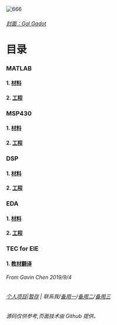 ![666](https://eiet.xyz/69018301_1562413323895779_2044539283561512274_n.jpg)
###### [封面：Gal Gadot](https://baike.baidu.com/item/%E7%9B%96%E5%B0%94%C2%B7%E5%8A%A0%E6%9C%B5)
# 目录

### MATLAB
#### 1. [材料](https://github.com/Heanden/EIES/tree/master/matlab/info)
#### 2. [工程](https://github.com/Heanden/EIES/tree/master/matlab/subject)

### MSP430
#### 1. [材料](https://github.com/Heanden/EIES/tree/master/MSP430/info)
#### 2. [工程](https://github.com/Heanden/EIES/tree/master/MSP430/subject)

### DSP
#### 1. [材料](https://github.com/Heanden/EIES/tree/master/DSP/info)
#### 2. [工程](https://github.com/Heanden/EIES/tree/master/DSP/subject)

### EDA
#### 1. [材料](https://github.com/Heanden/EIES/tree/master/EDA/info)
#### 2. [工程](https://github.com/Heanden/EIES/tree/master/EDA/subject)

### TEC for EIE
#### 1. [教材翻译](http://www.hxedu.com.cn/Resource/OS/AR/23851/ml.htm)

###### From Gavin Chen 2019/9/4
###### [个人项目](https://github.com/Heanden/ITEM)|[暂存](https://github.com/Heanden/EIES/tree/master/tran) | <a target="_blank" href="http://mail.qq.com/cgi-bin/qm_share?t=qm_mailme&email=kPj18f735fL50Pb-6P3x_fy_8--9" style="text-decoration:none;">联系我</a>/[备用一](mailto:838045868@qq.com)/[备用二](mailto:heangubi@outlook.com)/[备用三](mailto:heangubi@gmail.com)

###### 源码仅供参考,页面技术由 Github 提供。
